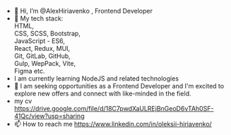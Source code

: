 - 👋 Hi, I’m @AlexHiriavenko , Frontend Developer
- 🌱 My tech stack:<br>
       HTML,<br>
       CSS, SCSS, Bootstrap,<br>
       JavaScript - ES6,<br>
       React, Redux, MUI,<br>
       Git, GitLab, GitHub,<br>
       Gulp, WepPack, Vite,<br>
       Figma etc.<br>
-  I am currently learning NodeJS and related technologies
- 💞️ I am seeking opportunities as a Frontend Developer and I'm excited to explore new offers and connect with like-minded in the field.
-  my cv https://drive.google.com/file/d/18C7pwdXaULREjBnGeoD6vTAh0SF-41Qc/view?usp=sharing 
- 📫 How to reach me https://www.linkedin.com/in/oleksii-hiriavenko/

<!---
AlexHiriavenko/AlexHiriavenko is a ✨ special ✨ repository because its `README.md` (this file) appears on your GitHub profile.
You can click the Preview link to take a look at your changes.
--->
